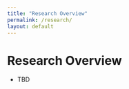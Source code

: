 ```yaml
---
title: "Research Overview"
permalink: /research/
layout: default
---
```


# Research Overview
- TBD

